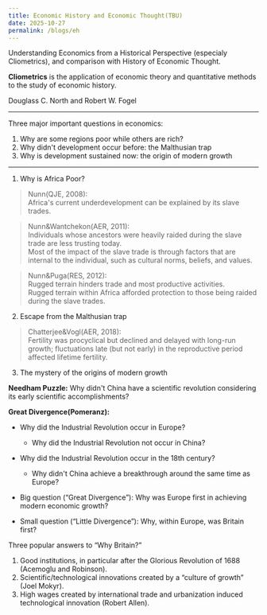 ```yaml
---
title: Economic History and Economic Thought(TBU)
date: 2025-10-27
permalink: /blogs/eh
---
```


Understanding Economics from a Historical Perspective (especialy Cliometrics), and comparison with History of Economic Thought.

**Cliometrics** is the application of economic theory and quantitative methods to the study of economic history.

Douglass C. North and Robert W. Fogel

---

Three major important questions in economics:
1. Why are some regions poor while others are rich?
2. Why didn't development occur before: the Malthusian trap
3. Why is development sustained now: the origin of modern growth

---

1. Why is Africa Poor?

> Nunn(QJE, 2008):  
> Africa's current underdevelopment can be explained by its slave trades.

> Nunn&Wantchekon(AER, 2011):  
> Individuals whose ancestors were heavily raided during the slave trade are less trusting today.  
> Most of the impact of the slave trade is through factors that are internal to the individual, such as cultural norms, beliefs, and values.

> Nunn&Puga(RES, 2012):  
> Rugged terrain hinders trade and most productive activities.  
> Rugged terrain within Africa afforded protection to those being raided during the slave trades.

2. Escape from the Malthusian trap

> Chatterjee&Vogl(AER, 2018):  
> Fertility was procyclical but declined and delayed with long-run growth; fluctuations late (but not early) in the reproductive period affected lifetime fertility.

3. The mystery of the origins of modern growth

**Needham Puzzle:**
Why didn't China have a scientific revolution considering its early scientific accomplishments?

**Great Divergence(Pomeranz):**
- Why did the Industrial Revolution occur in Europe?
   - Why did the Industrial Revolution not occur in China?
- Why did the Industrial Revolution occur in the 18th century?
   - Why didn't China achieve a breakthrough around the same time as Europe?

- Big question (“Great Divergence”): Why was Europe first in achieving modern economic growth?
- Small question (“Little Divergence”): Why, within Europe, was Britain first?

Three popular answers to “Why Britain?”
1. Good institutions, in particular after the Glorious Revolution of 1688 (Acemoglu and Robinson).
2. Scientific/technological innovations created by a “culture of growth” (Joel Mokyr).
3. High wages created by international trade and urbanization induced technological innovation (Robert Allen).


